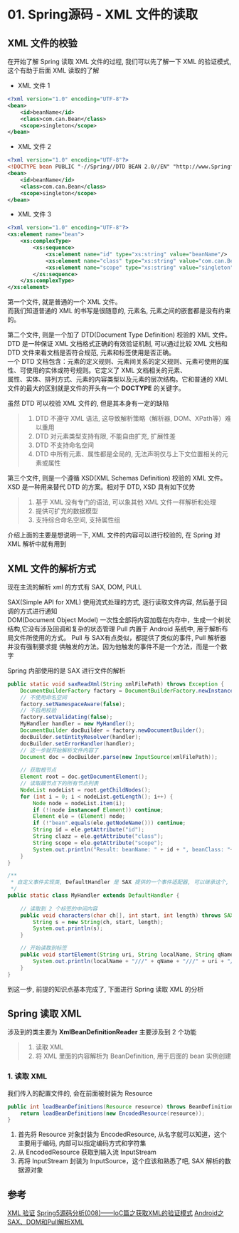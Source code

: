 # 01. Spring源码 - XML 文件的读取


## XML 文件的校验

在开始了解 Spring 读取 XML 文件的过程, 我们可以先了解一下 XML 的验证模式, 这个有助于后面 XML 读取的了解

* XML 文件 1
```xml
<?xml version="1.0" encoding="UTF-8"?>
<bean>
    <id>beanName</id>
    <class>com.can.Bean</class>
    <scope>singleton</scope>
</bean>
```

* XML 文件 2
```xml
<?xml version="1.0" encoding="UTF-8"?>
<!DOCTYPE bean PUBLIC "-//Spring//DTD BEAN 2.0//EN" "http://www.Springframework.org/dtd/Spring-beans-2.O.dtd">
<bean>
    <id>beanName</id>
    <class>com.can.Bean</class>
    <scope>singleton</scope>
</bean>
```

* XML 文件 3
```xml
<?xml version="1.0" encoding="UTF-8"?>
<xs:element name="bean">
    <xs:complexType>
        <xs:sequence>
            <xs:element name="id" type="xs:string" value="beanName"/>
            <xs:element name="class" type="xs:string" value="com.can.Bean"/>
            <xs:element name="scope" type="xs:string" value="singleton"/>
        </xs:sequence>
    </xs:complexType>
</xs:element>
```
第一个文件, 就是普通的一个 XML 文件。  
而我们知道普通的 XML 的书写是很随意的, 元素名, 元素之间的嵌套都是没有约束的。

第二个文件, 则是一个加了 DTD(Document Type Definition) 校验的 XML 文件。  
DTD 是一种保证 XML 文档格式正确的有效验证机制, 可以通过比较 XML 文档和 DTD 文件来看文档是否符合规范, 元素和标签使用是否正确。  
一个 DTD 文档包含：元素的定义规则、元素间关系的定义规则、元素可使用的属性、可使用的实体或符号规则。它定义了 XML 文档相关的元素、  
属性、实体、排列方式、元素的内容类型以及元素的层次结构。它和普通的 XML 文件的最大的区别就是文件的开头有一个 **DOCTYPE** 的关键字。

虽然 DTD 可以校验 XML 文件的, 但是其本身有一定的缺陷
>1. DTD 不遵守 XML 语法, 这导致解析策略（解析器, DOM、XPath等）难以重用
>2. DTD 对元素类型支持有限, 不能自由扩充, 扩展性差
>3. DTD 不支持命名空间
>4. DTD 中所有元素、属性都是全局的, 无法声明仅与上下文位置相关的元素或属性

第三个文件, 则是一个遵循 XSD(XML Schemas Definition) 校验的 XML 文件。
XSD 是一种用来替代 DTD 的方案。相对于 DTD, XSD 具有如下优势
>1. 基于 XML 没有专门的语法, 可以象其他 XML 文件一样解析和处理
>2. 提供可扩充的数据模型
>3. 支持综合命名空间, 支持属性组

介绍上面的主要是想说明一下, XML 文件的内容可以进行校验的, 在 Spring 对 XML 解析中就有用到

## XML 文件的解析方式

现在主流的解析 xml 的方式有 SAX, DOM, PULL

SAX(Simple API for XML) 使用流式处理的方式, 逐行读取文件内容, 然后基于回调的方式进行通知  
DOM(Document Object Model) 一次性全部将内容加载在内存中，生成一个树状结构,它没有涉及回调和复杂的状态管理
Pull 内置于 Android 系统中, 用于解析布局文件所使用的方式。 Pull 与 SAX有点类似，都提供了类似的事件, Pull 解析器并没有强制要求提
供触发的方法。因为他触发的事件不是一个方法，而是一个数字

Spring 内部使用的是 SAX 进行文件的解析

```java
public static void saxReadXml(String xmlFilePath) throws Exception {
    DocumentBuilderFactory factory = DocumentBuilderFactory.newInstance();
    // 不使用命名空间
    factory.setNamespaceAware(false);
    // 不启用校验
    factory.setValidating(false);
    MyHandler handler = new MyHandler();
    DocumentBuilder docBuilder = factory.newDocumentBuilder();
    docBuilder.setEntityResolver(handler);
    docBuilder.setErrorHandler(handler);
    // 这一步就开始解析文件内容了
    Document doc = docBuilder.parse(new InputSource(xmlFilePath));
    
    // 获取根节点
    Element root = doc.getDocumentElement();
    // 读取跟节点下的所有节点列表
    NodeList nodeList = root.getChildNodes();
    for (int i = 0; i < nodeList.getLength(); i++) {
        Node node = nodeList.item(i);
        if (!(node instanceof Element)) continue;
        Element ele = (Element) node;
        if (!"bean".equals(ele.getNodeName())) continue;
        String id = ele.getAttribute("id");
        String clazz = ele.getAttribute("class");
        String scope = ele.getAttribute("scope");
        System.out.println("Result: beanName: " + id + ", beanClass: "+ clazz +", scope: " + scope);
    }
}

/**
 * 自定义事件实现类, DefaultHandler 是 SAX 提供的一个事件适配器, 可以继承这个, 实现自己关心的事件
 */
public static class MyHandler extends DefaultHandler {
    
    // 读取到 2 个标签的中间内容
    public void characters(char ch[], int start, int length) throws SAXException {
        String s = new String(ch, start, length);
        System.out.println(s);
    }

    // 开始读取到标签
    public void startElement(String uri, String localName, String qName, Attributes attrs) {
        System.out.println(localName + "///" + qName + "///" + uri + "////" + attrs.getValue("id"));
    }
}
```

到这一步, 前提的知识点基本完成了, 下面进行 Spring 读取 XML 的分析

## Spring 读取 XML 

涉及到的类主要为 **XmlBeanDefinitionReader** 主要涉及到 2 个功能
>1. 读取 XML
>2. 将 XML 里面的内容解析为 BeanDefinition, 用于后面的 bean 实例创建

### 1. 读取 XML

我们传入的配置文件的, 会在前面被封装为 Resource
```java
public int loadBeanDefinitions(Resource resource) throws BeanDefinitionStoreException {
    return loadBeanDefinitions(new EncodedResource(resource));
}
```

1. 首先将 Resource 对象封装为 EncodedResource, 从名字就可以知道，这个主要用于编码, 内部可以指定编码方式和字符集
2. 从 EncodedResource 获取到输入流 InputStream
3. 再将 InputStream 封装为 InputSource，这个应该和熟悉了吧, SAX 解析的数据源对象







## 参考
[XML 验证](https://www.runoob.com/xml/xml-dtd.html)
[Spring5源码分析(008)——IoC篇之获取XML的验证模式](https://www.cnblogs.com/wpbxin/p/13207581.html#label-2-1)
[Android之SAX、DOM和Pull解析XML](https://blog.csdn.net/qq_16628781/article/details/70147230)